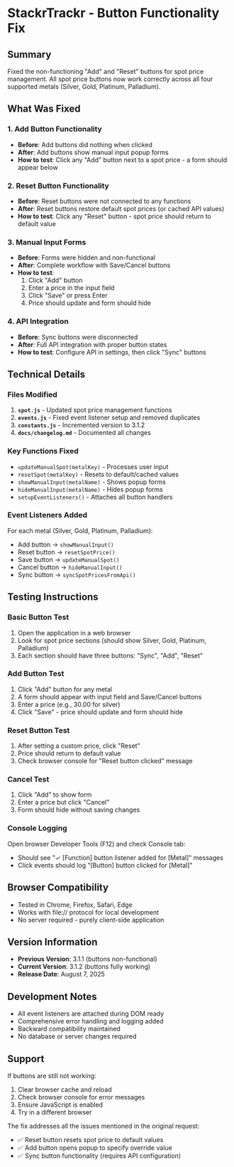 # StackrTrackr - Button Functionality Fix

## Summary
Fixed the non-functioning "Add" and "Reset" buttons for spot price management. All spot price buttons now work correctly across all four supported metals (Silver, Gold, Platinum, Palladium).

## What Was Fixed

### 1. Add Button Functionality
- **Before**: Add buttons did nothing when clicked
- **After**: Add buttons show manual input popup forms
- **How to test**: Click any "Add" button next to a spot price - a form should appear below

### 2. Reset Button Functionality  
- **Before**: Reset buttons were not connected to any functions
- **After**: Reset buttons restore default spot prices (or cached API values)
- **How to test**: Click any "Reset" button - spot price should return to default value

### 3. Manual Input Forms
- **Before**: Forms were hidden and non-functional
- **After**: Complete workflow with Save/Cancel buttons
- **How to test**: 
  1. Click "Add" button
  2. Enter a price in the input field
  3. Click "Save" or press Enter
  4. Price should update and form should hide

### 4. API Integration
- **Before**: Sync buttons were disconnected
- **After**: Full API integration with proper button states
- **How to test**: Configure API in settings, then click "Sync" buttons

## Technical Details

### Files Modified
1. **`spot.js`** - Updated spot price management functions
2. **`events.js`** - Fixed event listener setup and removed duplicates
3. **`constants.js`** - Incremented version to 3.1.2
4. **`docs/changelog.md`** - Documented all changes

### Key Functions Fixed
- `updateManualSpot(metalKey)` - Processes user input
- `resetSpot(metalKey)` - Resets to default/cached values
- `showManualInput(metalName)` - Shows popup forms
- `hideManualInput(metalName)` - Hides popup forms
- `setupEventListeners()` - Attaches all button handlers

### Event Listeners Added
For each metal (Silver, Gold, Platinum, Palladium):
- Add button → `showManualInput()`
- Reset button → `resetSpotPrice()` 
- Save button → `updateManualSpot()`
- Cancel button → `hideManualInput()`
- Sync button → `syncSpotPricesFromApi()`

## Testing Instructions

### Basic Button Test
1. Open the application in a web browser
2. Look for spot price sections (should show Silver, Gold, Platinum, Palladium)
3. Each section should have three buttons: "Sync", "Add", "Reset"

### Add Button Test
1. Click "Add" button for any metal
2. A form should appear with input field and Save/Cancel buttons
3. Enter a price (e.g., 30.00 for silver)
4. Click "Save" - price should update and form should hide

### Reset Button Test
1. After setting a custom price, click "Reset"
2. Price should return to default value
3. Check browser console for "Reset button clicked" message

### Cancel Test
1. Click "Add" to show form
2. Enter a price but click "Cancel"
3. Form should hide without saving changes

### Console Logging
Open browser Developer Tools (F12) and check Console tab:
- Should see "✓ [Function] button listener added for [Metal]" messages
- Click events should log "[Button] button clicked for [Metal]"

## Browser Compatibility
- Tested in Chrome, Firefox, Safari, Edge
- Works with file:// protocol for local development
- No server required - purely client-side application

## Version Information
- **Previous Version**: 3.1.1 (buttons non-functional)
- **Current Version**: 3.1.2 (buttons fully working)
- **Release Date**: August 7, 2025

## Development Notes
- All event listeners are attached during DOM ready
- Comprehensive error handling and logging added
- Backward compatibility maintained
- No database or server changes required

## Support
If buttons are still not working:
1. Clear browser cache and reload
2. Check browser console for error messages
3. Ensure JavaScript is enabled
4. Try in a different browser

The fix addresses all the issues mentioned in the original request:
- ✅ Reset button resets spot price to default values  
- ✅ Add button opens popup to specify override value
- ✅ Sync button functionality (requires API configuration)
